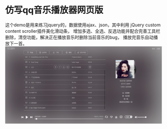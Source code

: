 # 仿写qq音乐播放器网页版
这个demo是用来练习jquery的，数据使用ajax、json，其中利用
jQuery custom content scroller插件美化滑动条，
增加多选、全选、反选功能并配合完善工具栏删除，清空功能，解决正在播放音乐时删除当前音乐的bug，
播放完音乐自动播放下一首。
![Image text](https://raw.githubusercontent.com/Kindreem/fqqmusic/master/images/qqmusic.png)
